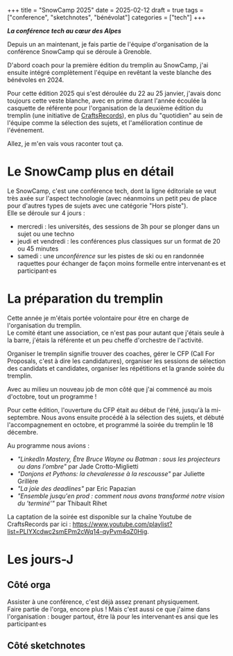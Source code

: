 +++
title = "SnowCamp 2025"
date = 2025-02-12
draft = true
tags = ["conference", "sketchnotes", "bénévolat"]
categories = ["tech"]
+++

**_La conférence tech au cœur des Alpes_**

Depuis un an maintenant, je fais partie de l'équipe d'organisation de la conférence SnowCamp qui se déroule à Grenoble.  

D'abord coach pour la première édition du tremplin au SnowCamp, j'ai ensuite intégré complètement l'équipe en revêtant la veste blanche des bénévoles en 2024.  

Pour cette édition 2025 qui s'est déroulée du 22 au 25 janvier, j'avais donc toujours cette veste blanche, avec en prime durant l'année écoulée la casquette de référente pour l'organisation de la deuxième édition du tremplin (une initiative de [CraftsRecords](https://craftsrecords.org/)), en plus du "quotidien" au sein de l'équipe comme la sélection des sujets, et l'amélioration continue de l'événement.  

Allez, je m'en vais vous raconter tout ça.

# Le SnowCamp plus en détail

Le SnowCamp, c'est une conférence tech, dont la ligne éditoriale se veut très axée sur l'aspect technologie (avec néanmoins un petit peu de place pour d'autres types de sujets avec une catégorie "Hors piste").  
Elle se déroule sur 4 jours :  
- mercredi : les universités, des sessions de 3h pour se plonger dans un sujet ou une techno  
- jeudi et vendredi : les conférences plus classiques sur un format de 20 ou 45 minutes  
- samedi : une _unconférence_ sur les pistes de ski ou en randonnée raquettes pour échanger de façon moins formelle entre intervenant·es et participant·es

# La préparation du tremplin

Cette année je m'étais portée volontaire pour être en charge de l'organisation du tremplin.  
Le comité étant une association, ce n'est pas pour autant que j'étais seule à la barre, j'étais la référente et un peu cheffe d'orchestre de l'activité.  

Organiser le tremplin signifie trouver des coaches, gérer le CFP (Call For Proposals, c'est à dire les candidatures), organiser les sessions de sélection des candidats et candidates, organiser les répétitions et la grande soirée du tremplin.  

Avec au milieu un nouveau job de mon côté que j'ai commencé au mois d'octobre, tout un programme !  

Pour cette édition, l'ouverture du CFP était au début de l'été, jusqu'à la mi-septembre. Nous avons ensuite procédé à la sélection des sujets, et débuté l'accompagnement en octobre, et programmé la soirée du tremplin le 18 décembre.

Au programme nous avions :  
- *"LinkedIn Mastery, Être Bruce Wayne ou Batman : sous les projecteurs ou dans l’ombre"* par Jade Crotto-Miglietti  
- *"Donjons et Pythons: la chevaleresse à la rescousse"* par Juliette Grillère  
- *"La joie des deadlines"* par Eric Papazian  
- *"Ensemble jusqu'en prod : comment nous avons transformé notre vision du 'terminé'"* par Thibault Rihet

La captation de la soirée est disponible sur la chaîne Youtube de CraftsRecords par ici : https://www.youtube.com/playlist?list=PLIYXcdwc2smEPm2cWq14-qyPvm4qZ0Hig.  

# Les jours-J

## Côté orga

Assister à une conférence, c'est déjà assez prenant physiquement.  
Faire partie de l'orga, encore plus ! Mais c'est aussi ce que j'aime dans l'organisation : bouger partout, être là pour les intervenant·es ansi que les participant·es

## Côté sketchnotes